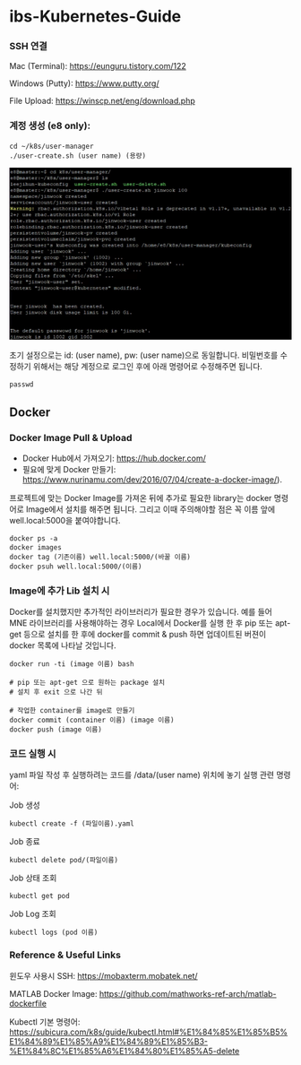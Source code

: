 # ibs-Kubernetes-Guide

### SSH 연결

Mac (Terminal): https://eunguru.tistory.com/122

Windows (Putty): https://www.putty.org/ 

File Upload: https://winscp.net/eng/download.php



### 계정 생성 (e8 only): 
```
cd ~/k8s/user-manager 
./user-create.sh (user name) (용량)
```

![user_create](https://raw.githubusercontent.com/jinwook31/ibs-Kubernetes-Guide/main/img/user%20create.PNG)

초기 설정으로는 id: (user name), pw: (user name)으로 동일합니다. 비밀번호를 수정하기 위해서는 해당 계정으로 로그인 후에 아래 명령어로 수정해주면 됩니다.

```
passwd
```



## Docker 

### Docker Image Pull & Upload

- Docker Hub에서 가져오기: https://hub.docker.com/
- 필요에 맞게 Docker 만들기: https://www.nurinamu.com/dev/2016/07/04/create-a-docker-image/). 

프로젝트에 맞는 Docker Image를 가져온 뒤에 추가로 필요한 library는 docker 명령어로 Image에서 설치를 해주면 됩니다. 그리고 이때 주의해야할 점은 꼭 이름 앞에 well.local:5000을 붙여야합니다.

```
docker ps -a
docker images
docker tag (기존이름) well.local:5000/(바꿀 이름)
docker psuh well.local:5000/(이름)
```


### Image에 추가 Lib 설치 시

Docker를 설치했지만 추가적인 라이브러리가 필요한 경우가 있습니다. 예를 들어 MNE 라이브러리를 사용해야하는 경우 Local에서 Docker를 실행 한 후 pip 또는 apt-get 등으로 설치를 한 후에 docker를 commit & push 하면 업데이트된 버젼이 docker 목록에 나타날 것입니다.
```
docker run -ti (image 이름) bash

# pip 또는 apt-get 으로 원하는 package 설치
# 설치 후 exit 으로 나간 뒤 

# 작업한 container를 image로 만들기
docker commit (container 이름) (image 이름)
docker push (image 이름)
```

### 코드 실행 시

yaml 파일 작성 후 실행하려는 코드를 /data/(user name) 위치에 놓기
실행 관련 명령어:

Job 생성
```
kubectl create -f (파일이름).yaml
```

Job 종료
```
kubectl delete pod/(파일이름)
```

Job 상태 조회
```
kubectl get pod
```

Job Log 조회
```
kubectl logs (pod 이름)
```


### Reference & Useful Links

윈도우 사용시 SSH: https://mobaxterm.mobatek.net/

MATLAB Docker Image: https://github.com/mathworks-ref-arch/matlab-dockerfile

Kubectl 기본 명령어: https://subicura.com/k8s/guide/kubectl.html#%E1%84%85%E1%85%B5%E1%84%89%E1%85%A9%E1%84%89%E1%85%B3-%E1%84%8C%E1%85%A6%E1%84%80%E1%85%A5-delete
